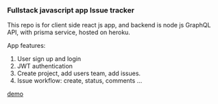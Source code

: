 ### Fullstack javascript app Issue tracker

This repo is for client side react js app, and backend is node js GraphQL API, with prisma service, hosted on heroku.

App features:

1. User sign up and login
2. JWT authentication
3. Create project, add users team, add issues.
4. Issue workflow: create, status, comments ...

[demo](https://markoni-issue-tracker.netlify.app/)
